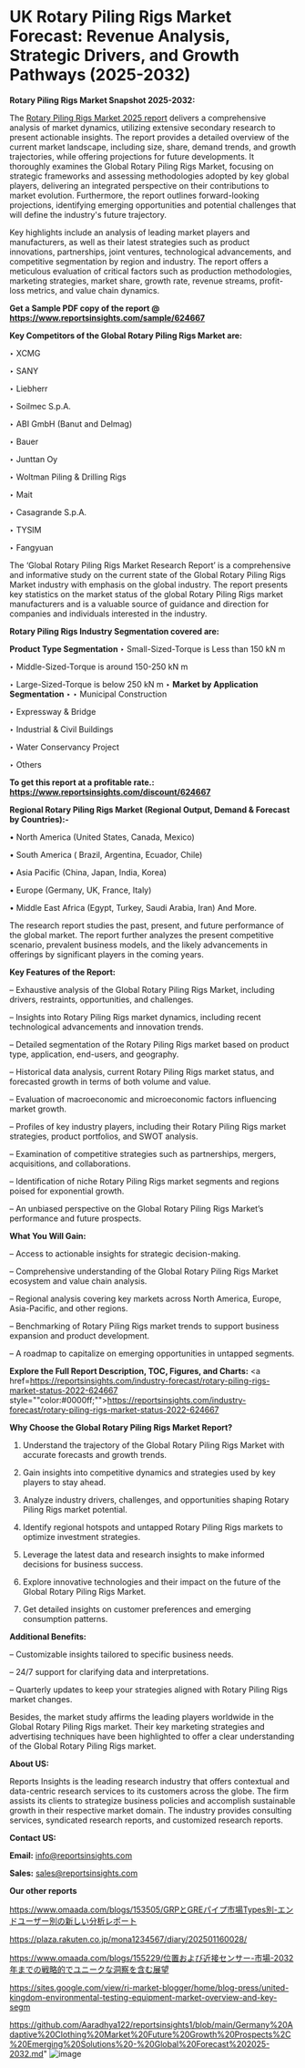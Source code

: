 # UK Rotary Piling Rigs Market Forecast: Revenue Analysis, Strategic Drivers, and Growth Pathways (2025-2032)

<strong>Rotary Piling Rigs Market Snapshot 2025-2032:</strong>

The <a href=https://www.reportsinsights.com/sample/624667>Rotary Piling Rigs Market 2025 report</a> delivers a comprehensive analysis of market dynamics, utilizing extensive secondary research to present actionable insights. The report provides a detailed overview of the current market landscape, including size, share, demand trends, and growth trajectories, while offering projections for future developments. It thoroughly examines the Global Rotary Piling Rigs Market, focusing on strategic frameworks and assessing methodologies adopted by key global players, delivering an integrated perspective on their contributions to market evolution. Furthermore, the report outlines forward-looking projections, identifying emerging opportunities and potential challenges that will define the industry's future trajectory.

Key highlights include an analysis of leading market players and manufacturers, as well as their latest strategies such as product innovations, partnerships, joint ventures, technological advancements, and competitive segmentation by region and industry. The report offers a meticulous evaluation of critical factors such as production methodologies, marketing strategies, market share, growth rate, revenue streams, profit-loss metrics, and value chain dynamics.

<strong>Get a Sample PDF copy of the report @ <a href=https://www.reportsinsights.com/sample/624667 style=color:#0000ff;>https://www.reportsinsights.com/sample/624667</a></strong>

<strong>Key Competitors of the Global Rotary Piling Rigs Market are:</strong>

‣ XCMG

‣ SANY

‣ Liebherr

‣ Soilmec S.p.A.

‣ ABI GmbH (Banut and Delmag)

‣ Bauer

‣ Junttan Oy

‣ Woltman Piling & Drilling Rigs

‣ Mait

‣ Casagrande S.p.A.

‣ TYSIM

‣ Fangyuan

The ‘Global Rotary Piling Rigs Market Research Report’ is a comprehensive and informative study on the current state of the Global Rotary Piling Rigs Market industry with emphasis on the global industry. The report presents key statistics on the market status of the global Rotary Piling Rigs market manufacturers and is a valuable source of guidance and direction for companies and individuals interested in the industry.

<strong>Rotary Piling Rigs Industry Segmentation covered are:</strong>

<strong>Product Type Segmentation</strong>
‣
Small-Sized-Torque is Less than 150 kN m

‣ Middle-Sized-Torque is around 150-250 kN m

‣ Large-Sized-Torque is below 250 kN m
‣ 
<strong>Market by Application Segmentation</strong>
‣
‣  Municipal Construction

‣ Expressway & Bridge

‣ Industrial & Civil Buildings

‣ Water Conservancy Project

‣ Others

<strong>To get this report at a profitable rate.: <a href=https://www.reportsinsights.com/discount/624667 style=color:#0000ff;>https://www.reportsinsights.com/discount/624667</a></strong>

<strong>Regional Rotary Piling Rigs Market (Regional Output, Demand &amp; Forecast by Countries):-</strong>

• North America (United States, Canada, Mexico)

• South America ( Brazil, Argentina, Ecuador, Chile)

• Asia Pacific (China, Japan, India, Korea)

• Europe (Germany, UK, France, Italy)

• Middle East Africa (Egypt, Turkey, Saudi Arabia, Iran) And More.

The research report studies the past, present, and future performance of the global market. The report further analyzes the present competitive scenario, prevalent business models, and the likely advancements in offerings by significant players in the coming years.

<strong>Key Features of the Report:</strong>

– Exhaustive analysis of the Global Rotary Piling Rigs Market, including drivers, restraints, opportunities, and challenges.

– Insights into Rotary Piling Rigs market dynamics, including recent technological advancements and innovation trends.

– Detailed segmentation of the Rotary Piling Rigs market based on product type, application, end-users, and geography.

– Historical data analysis, current Rotary Piling Rigs market status, and forecasted growth in terms of both volume and value.

– Evaluation of macroeconomic and microeconomic factors influencing market growth.

– Profiles of key industry players, including their Rotary Piling Rigs market strategies, product portfolios, and SWOT analysis.

– Examination of competitive strategies such as partnerships, mergers, acquisitions, and collaborations.

– Identification of niche Rotary Piling Rigs market segments and regions poised for exponential growth.

– An unbiased perspective on the Global Rotary Piling Rigs Market’s performance and future prospects.

<strong>What You Will Gain:</strong>

– Access to actionable insights for strategic decision-making.

– Comprehensive understanding of the Global Rotary Piling Rigs Market ecosystem and value chain analysis.

– Regional analysis covering key markets across North America, Europe, Asia-Pacific, and other regions.

– Benchmarking of Rotary Piling Rigs market trends to support business expansion and product development.

– A roadmap to capitalize on emerging opportunities in untapped segments.

<strong>Explore the Full Report Description, TOC, Figures, and Charts:</strong>
<a href=https://reportsinsights.com/industry-forecast/rotary-piling-rigs-market-status-2022-624667 style=""color:#0000ff;"">https://reportsinsights.com/industry-forecast/rotary-piling-rigs-market-status-2022-624667</a>

<strong>Why Choose the Global Rotary Piling Rigs Market Report?</strong>

1. Understand the trajectory of the Global Rotary Piling Rigs Market with accurate forecasts and growth trends.

2. Gain insights into competitive dynamics and strategies used by key players to stay ahead.

3. Analyze industry drivers, challenges, and opportunities shaping Rotary Piling Rigs market potential.

4. Identify regional hotspots and untapped Rotary Piling Rigs markets to optimize investment strategies.

5. Leverage the latest data and research insights to make informed decisions for business success.

6. Explore innovative technologies and their impact on the future of the Global Rotary Piling Rigs Market.

7. Get detailed insights on customer preferences and emerging consumption patterns.

<strong>Additional Benefits:</strong>

– Customizable insights tailored to specific business needs.

– 24/7 support for clarifying data and interpretations.

– Quarterly updates to keep your strategies aligned with Rotary Piling Rigs market changes.

Besides, the market study affirms the leading players worldwide in the Global Rotary Piling Rigs market. Their key marketing strategies and advertising techniques have been highlighted to offer a clear understanding of the Global Rotary Piling Rigs market.

<strong><strong>About US</strong>:</strong>

Reports Insights is the leading research industry that offers contextual and data-centric research services to its customers across the globe. The firm assists its clients to strategize business policies and accomplish sustainable growth in their respective market domain. The industry provides consulting services, syndicated research reports, and customized research reports.

<strong>Contact US:</strong>

<p class=><b>Email:</b> <a href=mailto:info@reportsinsights.com>info@reportsinsights.com</a></p>
<p class=><b>Sales:</b> <a href=mailto:sales@reportsinsights.com>sales@reportsinsights.com</a></p>

<strong>Our other reports</strong>

<a href=https://www.omaada.com/blogs/153505/GRPとGREパイプ市場Types別-エンドユーザー別の新しい分析レポート>https://www.omaada.com/blogs/153505/GRPとGREパイプ市場Types別-エンドユーザー別の新しい分析レポート</a>

<a href=https://plaza.rakuten.co.jp/mona1234567/diary/202501160028/>https://plaza.rakuten.co.jp/mona1234567/diary/202501160028/</a>

<a href=https://www.omaada.com/blogs/155229/位置および近接センサー-市場-2032年までの戦略的でユニークな洞察を含む展望>https://www.omaada.com/blogs/155229/位置および近接センサー-市場-2032年までの戦略的でユニークな洞察を含む展望</a>

<a href=https://sites.google.com/view/ri-market-blogger/home/blog-press/united-kingdom-environmental-testing-equipment-market-overview-and-key-segm>https://sites.google.com/view/ri-market-blogger/home/blog-press/united-kingdom-environmental-testing-equipment-market-overview-and-key-segm</a>

<a href=https://github.com/Aaradhya122/reportsinsights1/blob/main/Germany%20Adaptive%20Clothing%20Market%20Future%20Growth%20Prospects%2C%20Emerging%20Solutions%20-%20Global%20Forecast%202025-2032.md>https://github.com/Aaradhya122/reportsinsights1/blob/main/Germany%20Adaptive%20Clothing%20Market%20Future%20Growth%20Prospects%2C%20Emerging%20Solutions%20-%20Global%20Forecast%202025-2032.md</a>"
![image](https://github.com/user-attachments/assets/bb840535-c343-4c7b-9a73-0789f1531e08)
